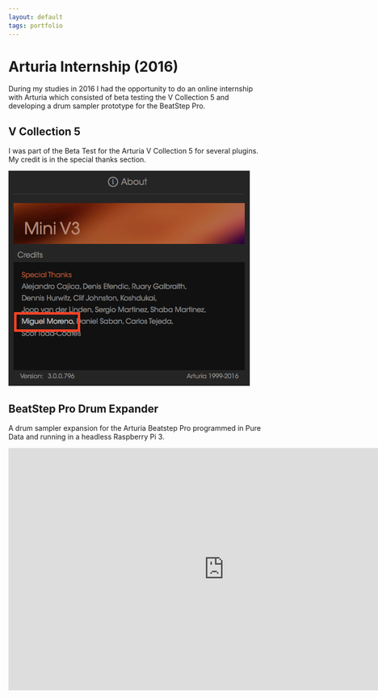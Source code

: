```yaml
---
layout: default
tags: portfolio
---
```

# Arturia Internship (2016)

During my studies in 2016 I had the opportunity to do an online internship   with Arturia which consisted of beta testing the V Collection 5 and developing a drum sampler prototype for the BeatStep Pro.

## V Collection 5

I was part of the Beta Test for the Arturia V Collection 5 for several plugins. My credit is in the special thanks section.

![Credit](/assets/images/2019-08-05-arturia-credit.png)

## BeatStep Pro Drum Expander

A drum sampler expansion for the Arturia Beatstep Pro programmed in Pure Data and running in a headless Raspberry Pi 3.

<p><div class="video-container"><iframe width="853" height="480" src="https://www.youtube.com/embed/99LynWQqk5w" frameborder="0" allowfullscreen></iframe></div></p>
